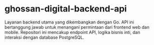 # ghossan-digital-backend-api
Layanan backend utama yang dikembangkan dengan Go. API ini bertanggung jawab untuk menangani permintaan dari frontend web dan mobile. Repositori ini mencakup endpoint API, logika bisnis inti, dan interaksi dengan database PostgreSQL.
